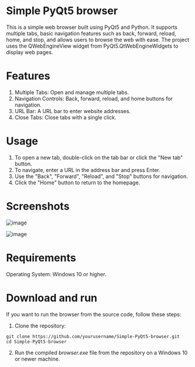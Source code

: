 # Simple PyQt5 browser
This is a simple web browser built using PyQt5 and Python. It supports multiple tabs, basic navigation features such as back, forward, reload, home, and stop, and allows users to browse the web with ease. The project uses the QWebEngineView widget from PyQt5.QtWebEngineWidgets to display web pages.

# Features
1. Multiple Tabs: Open and manage multiple tabs.
2. Navigation Controls: Back, forward, reload, and home buttons for navigation.
3. URL Bar: A URL bar to enter website addresses.
4. Close Tabs: Close tabs with a single click.

# Usage
1. To open a new tab, double-click on the tab bar or click the "New tab" button.
2. To navigate, enter a URL in the address bar and press Enter.
3. Use the "Back", "Forward", "Reload", and "Stop" buttons for navigation.
4. Click the "Home" button to return to the homepage.

# Screenshots
![image](https://github.com/user-attachments/assets/682238ef-508e-43ac-8b0f-f4c2577ebf37)

![image](https://github.com/user-attachments/assets/8ecf6786-4147-4ad2-a6b7-bb26ad4803da)

# Requirements
Operating System: Windows 10 or higher.

# Download and run
If you want to run the browser from the source code, follow these steps:
1. Clone the repository:
```
git clone https://github.com/yourusername/Simple-PyQt5-browser.git
cd Simple-PyQt5-browser
```
2. Run the compiled _browser.exe_ file from the repository on a Windows 10 or newer machine.
